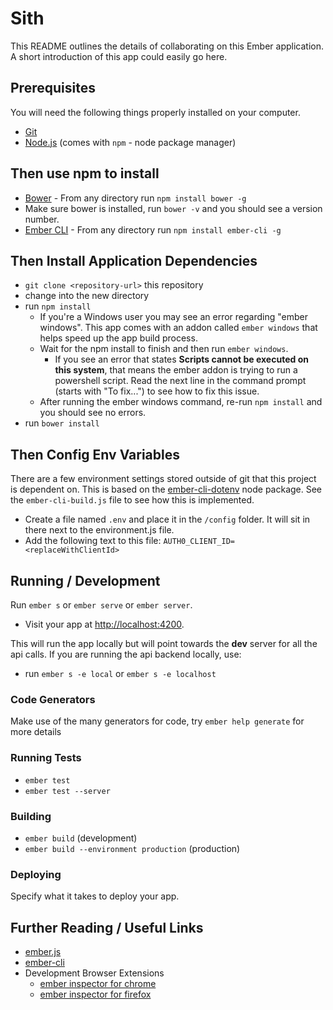 # Sith

This README outlines the details of collaborating on this Ember application.
A short introduction of this app could easily go here.

## Prerequisites

You will need the following things properly installed on your computer.

* [Git](http://git-scm.com/)
* [Node.js](http://nodejs.org/) (comes with `npm` - node package manager)

## Then use npm to install

* [Bower](https://bower.io/#install-bower) - From any directory run `npm install bower -g`
 * Make sure bower is installed, run `bower -v` and you should see a version number.
* [Ember CLI](http://www.ember-cli.com/) - From any directory run `npm install ember-cli -g`

## Then Install Application Dependencies

* `git clone <repository-url>` this repository
* change into the new directory
* run `npm install`
  * If you're a Windows user you may see an error regarding "ember windows". This app comes with an addon called `ember windows` that helps speed up the app build process.
  * Wait for the npm install to finish and then run `ember windows`.
     * If you see an error that states **Scripts cannot be executed on this system**, that means the ember addon is trying to run a powershell script. Read the next line in the command prompt (starts with "To fix...") to see how to fix this issue.
  * After running the ember windows command, re-run `npm install` and you should see no errors.
* run `bower install`

## Then Config Env Variables

There are a few environment settings stored outside of git that this project is dependent on. This is based on the [ember-cli-dotenv](https://www.npmjs.com/package/ember-cli-dotenv/) node package. See the `ember-cli-build.js` file to see how this is implemented.

* Create a file named `.env` and place it in the `/config` folder. It will sit in there next to the environment.js file.
* Add the following text to this file: `AUTH0_CLIENT_ID=<replaceWithClientId>`

## Running / Development

Run `ember s` or `ember serve` or `ember server`.
* Visit your app at [http://localhost:4200](http://localhost:4200).

This will run the app locally but will point towards the **dev** server for all the api calls. If you are running the api backend locally, use:
* run `ember s -e local` or `ember s -e localhost`

### Code Generators

Make use of the many generators for code, try `ember help generate` for more details

### Running Tests

* `ember test`
* `ember test --server`

### Building

* `ember build` (development)
* `ember build --environment production` (production)

### Deploying

Specify what it takes to deploy your app.

## Further Reading / Useful Links

* [ember.js](http://emberjs.com/)
* [ember-cli](http://www.ember-cli.com/)
* Development Browser Extensions
  * [ember inspector for chrome](https://chrome.google.com/webstore/detail/ember-inspector/bmdblncegkenkacieihfhpjfppoconhi)
  * [ember inspector for firefox](https://addons.mozilla.org/en-US/firefox/addon/ember-inspector/)
